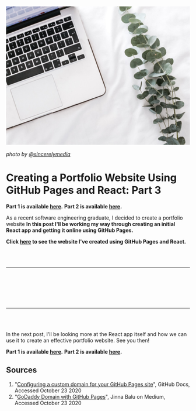 ![Cover Image](./cover-image.jpg)

*photo by [@sincerelymedia](https://unsplash.com/@sincerelymedia)*

# Creating a Portfolio Website Using GitHub Pages and React: Part 3

**Part 1 is available [here](https://dev.to/ionabrabender/creating-a-portfolio-website-using-github-pages-and-react-part-1-1mm4).**
**Part 2 is available [here](https://dev.to/ionabrabender/creating-a-portfolio-website-using-github-pages-and-react-part-2-16e1).**

As a recent software engineering graduate, I decided to create a portfolio website  **In this post I'll be working my way through creating an initial React app and getting it online using GitHub Pages.**

**Click [here](https://ionabrabender.com/) to see the website I've created using GitHub Pages and React.**

<br></br>
***
<br></br>




<br></br>
***
<br></br>

In the next post, I'll be looking more at the React app itself and how we can use it to create an effective portfolio website. See you then!

**Part 1 is available [here](https://dev.to/ionabrabender/creating-a-portfolio-website-using-github-pages-and-react-part-1-1mm4).**
**Part 2 is available [here](https://dev.to/ionabrabender/creating-a-portfolio-website-using-github-pages-and-react-part-2-16e1).**

## Sources
1. "[Configuring a custom domain for your GitHub Pages site](https://docs.github.com/en/free-pro-team@latest/github/working-with-github-pages/configuring-a-custom-domain-for-your-github-pages-site)", GitHub Docs, Accessed October 23 2020
2. "[GoDaddy Domain with GitHub Pages](https://medium.com/@JinnaBalu/godaddy-domain-with-github-pages-62aed906d4ef)", Jinna Balu on Medium, Accessed October 23 2020